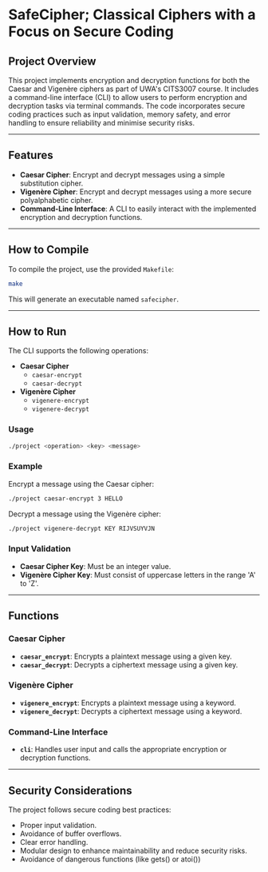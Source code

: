 # SafeCipher; Classical Ciphers with a Focus on Secure Coding

## Project Overview
This project implements encryption and decryption functions for both the Caesar and Vigenère ciphers as part of UWA's CITS3007 course. It includes a command-line interface (CLI) to allow users to perform encryption and decryption tasks via terminal commands. The code incorporates secure coding practices such as input validation, memory safety, and error handling to ensure reliability and minimise security risks.

---

## Features
- **Caesar Cipher**: Encrypt and decrypt messages using a simple substitution cipher.
- **Vigenère Cipher**: Encrypt and decrypt messages using a more secure polyalphabetic cipher.
- **Command-Line Interface**: A CLI to easily interact with the implemented encryption and decryption functions.

---

## How to Compile
To compile the project, use the provided `Makefile`:
```bash
make
```
This will generate an executable named `safecipher`.

---

## How to Run
The CLI supports the following operations:
- **Caesar Cipher**
  - `caesar-encrypt`
  - `caesar-decrypt`
- **Vigenère Cipher**
  - `vigenere-encrypt`
  - `vigenere-decrypt`

### Usage
```bash
./project <operation> <key> <message>
```
### Example
Encrypt a message using the Caesar cipher:
```bash
./project caesar-encrypt 3 HELLO
```
Decrypt a message using the Vigenère cipher:
```bash
./project vigenere-decrypt KEY RIJVSUYVJN
```

### Input Validation
- **Caesar Cipher Key**: Must be an integer value.
- **Vigenère Cipher Key**: Must consist of uppercase letters in the range 'A' to 'Z'.

---

## Functions
### Caesar Cipher
- **`caesar_encrypt`**: Encrypts a plaintext message using a given key.
- **`caesar_decrypt`**: Decrypts a ciphertext message using a given key.

### Vigenère Cipher
- **`vigenere_encrypt`**: Encrypts a plaintext message using a keyword.
- **`vigenere_decrypt`**: Decrypts a ciphertext message using a keyword.

### Command-Line Interface
- **`cli`**: Handles user input and calls the appropriate encryption or decryption functions.

---

## Security Considerations
The project follows secure coding best practices:
- Proper input validation.
- Avoidance of buffer overflows.
- Clear error handling.
- Modular design to enhance maintainability and reduce security risks.
- Avoidance of dangerous functions (like gets() or atoi())


